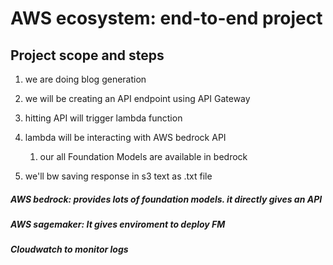 # AWS ecosystem: end-to-end project

## Project scope and steps

1. we are doing blog generation

2. we will be creating an API endpoint using API Gateway
3. hitting API will trigger lambda function
4. lambda will be interacting with AWS bedrock API
   1. our all Foundation Models are available in bedrock
5. we'll bw saving response in s3 text as .txt file

##### AWS bedrock: provides lots of foundation models. it directly gives an API

##### AWS sagemaker: It gives enviroment to deploy FM

##### Cloudwatch to monitor logs
